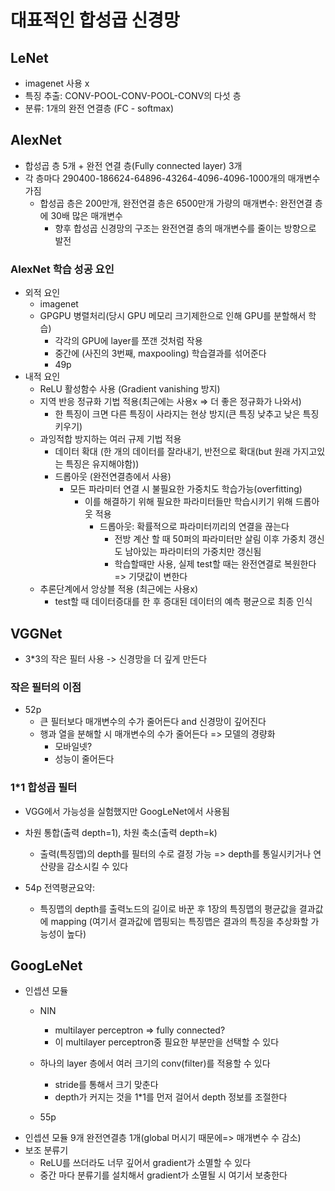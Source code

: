 # 대표적인 합성곱 신경망
## LeNet
* imagenet 사용 x
* 특징 추출: CONV-POOL-CONV-POOL-CONV의 다섯 층
* 분류: 1개의 완전 연결층 (FC - softmax)
## AlexNet
* 합성곱 층 5개 + 완전 연결 층(Fully connected layer) 3개
* 각 층마다 290400-186624-64896-43264-4096-4096-1000개의 매개변수 가짐
    * 합성곱 층은 200만개, 완전연결 층은 6500만개 가량의 매개변수: 완전연결 층에 30배 많은 매개변수
        * 향후 합성곱 신경망의 구조는 완전연결 층의 매개변수를 줄이는 방향으로 발전

### AlexNet 학습 성공 요인
* 외적 요인
    * imagenet
    * GPGPU 병렬처리(당시 GPU 메모리 크기제한으로 인해 GPU를 분할해서 학습)
        * 각각의 GPU에 layer를 쪼갠 것처럼 작용
        * 중간에 (사진의 3번째, maxpooling) 학습결과를 섞어준다
        * 49p
* 내적 요인
    * ReLU 활성함수 사용 (Gradient vanishing 방지)
    * 지역 반응 정규화 기법 적용(최근에는 사용x => 더 좋은 정규화가 나와서)
        * 한 특징이 크면 다른 특징이 사라지는 현상 방지(큰 특징 낮추고 낮은 특징 키우기)
    * 과잉적합 방지하는 여러 규제 기법 적용
        * 데이터 확대 (한 개의 데이터를 잘라내기, 반전으로 확대(but 원래 가지고있는 특징은 유지해야함))
        * 드롭아웃 (완전연결층에서 사용)
            * 모든 파라미터 연결 시 불필요한 가중치도 학습가능(overfitting)
                * 이를 해결하기 위해 필요한 파라미터들만 학습시키기 위해 드롭아웃 적용
                    * 드롭아웃: 확률적으로 파라미터끼리의 연결을 끊는다
                        * 전방 계산 할 때 50퍼의 파라미터만 살림 이후 가중치 갱신도 남아있는 파라미터의 가중치만 갱신됨
                        * 학습할때만 사용, 실제 test할 때는 완전연결로 복원한다=> 기댓값이 변한다
    * 추론단계에서 앙상블 적용 (최근에는 사용x)
        * test할 때 데이터증대를 한 후 증대된 데이터의 예측 평균으로 최종 인식

## VGGNet
* 3*3의 작은 필터 사용 -> 신경망을 더 깊게 만든다
### 작은 필터의 이점
* 52p
    * 큰 필터보다 매개변수의 수가 줄어든다 and 신경망이 깊어진다
    * 행과 열을 분해할 시 매개변수의 수가 줄어든다 => 모델의 경량화
        * 모바일넷?
        * 성능이 줄어든다
### 1*1 합성곱 필터
* VGG에서 가능성을 실험했지만 GoogLeNet에서 사용됨
* 차원 통합(출력 depth=1), 차원 축소(출력 depth=k)
    * 출력(특징맵)의 depth를 필터의 수로 결정 가능 => depth를 통일시키거나 연산량을 감소시킬 수 있다

* 54p 전역평균요약:
    * 특징맵의 depth를 출력노드의 길이로 바꾼 후 1장의 특징맵의 평균값을 결과값에 mapping (여기서 결과값에 맵핑되는 특징맵은 결과의 특징을 추상화할 가능성이 높다)

## GoogLeNet
* 인셉션 모듈
    * NIN
        * multilayer perceptron => fully connected?
        * 이 multilayer perceptron중 필요한 부분만을 선택할 수 있다
    * 하나의 layer 층에서 여러 크기의 conv(filter)를 적용할 수 있다
        * stride를 통해서 크기 맞춘다
        * depth가 커지는 것을 1*1를 먼저 걸어서 depth 정보를 조절한다

    * 55p
* 인셉션 모듈 9개 완전연결층 1개(global 머시기 때문에=> 매개변수 수 감소)
* 보조 분류기
    * ReLU를 쓰더라도 너무 깊어서 gradient가 소멸할 수 있다
    * 중간 마다 분류기를 설치해서 gradient가 소멸될 시 여기서 보충한다
